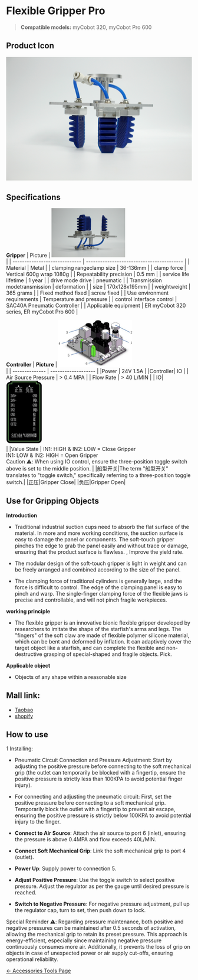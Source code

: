 # Flexible Gripper Pro

> **Compatible models:** myCobot 320, myCobot Pro 600

## Product Icon

<img src="../../../resources/1-ProductIntroduction/1.4/1.4.1-Gripper/4-FlexibleGripper/FlexibleGripper-1.JPG" alt="img-1" width="800" height="auto" /> <br>


## Specifications
**Gripper**
| Picture          | <img src="../../../resources/1-ProductIntroduction/1.4/1.4.1-Gripper/4-FlexibleGripper/FlexibleGripper-2.JPG" alt="img-2" width="200" height="auto" /> <br>           |
| ----------------------------- | ----------------------------------------- |
| Material                      | Metal                                     |
| clamping rangeclamp size      | 36-136mm                                  |
| clamp force                   | Vertical 600g wrap 1080g                  |
| Repeatability precision       | 0.5 mm                                    |
| service life lifetime         | 1 year                                    |
| drive mode drive              | pneumatic                                 |
| Transmission modetransmission | deformation                               |
| size                          | 170x128x195mm                             |
| weightweight                  | 365 grams                                 |
| Fixed method fixed            | screw fixed                               |
| Use environment requirements  | Temperature and pressure                  |
| control interface control     | SAC40A Pneumatic Controller                             |
| Applicable equipment          | ER myCobot 320 series, ER myCobot Pro 600 |

**Controller**
| **Picture**    | <img src="../../../resources/1-ProductIntroduction/1.4/1.4.1-Gripper/4-FlexibleGripper/PneumaticController-1.JPG" alt="img-2" width="200" height="auto" /> <br>     |
| -------------- | ------------------- |
|Power  | 24V 1.5A   |
|Controller| IO |
| Air Source Pressure | > 0.4 MPA      |
| Flow Rate          | > 40 L/MIN     |
| IO| <img src="../../../resources/1-ProductIntroduction/1.4/1.4.1-Gripper/4-FlexibleGripper/PneumaticController-2.JPG" alt="img-3" width="100" height="auto" /> <br>  |
|Value State | IN1: HIGH & IN2: LOW = Close Gripper <br> IN1: LOW & IN2: HIGH = Open Gripper <br> Caution ⚠️: When using IO control, ensure the three-position toggle switch above is set to the middle position. |
|船型开关|The term "船型开关" translates to "toggle switch," specifically referring to a three-position toggle switch.|
|正压|Gripper Close|
|负压|Gripper Open|



## Use for Gripping Objects

**Introduction**

- Traditional industrial suction cups need to absorb the flat surface of the material. In more and more working conditions, the suction surface is easy to damage the panel or components. The soft-touch gripper pinches the edge to grab the panel easily and without trace or damage, ensuring that the product surface is flawless. , Improve the yield rate.

- The modular design of the soft-touch gripper is light in weight and can be freely arranged and combined according to the size of the panel.

- The clamping force of traditional cylinders is generally large, and the force is difficult to control. The edge of the clamping panel is easy to pinch and warp. The single-finger clamping force of the flexible jaws is precise and controllable, and will not pinch fragile workpieces.

**working principle**

- The flexible gripper is an innovative bionic flexible gripper developed by researchers to imitate the shape of the starfish's arms and legs. The "fingers" of the soft claw are made of flexible polymer silicone material, which can be bent and deformed by inflation. It can adaptively cover the target object like a starfish, and can complete the flexible and non-destructive grasping of special-shaped and fragile objects. Pick.

**Applicable object**

- Objects of any shape within a reasonable size

## Mall link: 

-   [Taobao](https://shop504055678.taobao.com)
-   [shopify](https://shop.elephantrobotics.com/)

 ## How to use

1 Installing: <br>

- Pneumatic Circuit Connection and Pressure Adjustment: Start by adjusting the positive pressure before connecting to the soft mechanical grip (the outlet can temporarily be blocked with a fingertip, ensure the positive pressure is strictly less than 100KPA to avoid potential finger injury).

- For connecting and adjusting the pneumatic circuit: First, set the positive pressure before connecting to a soft mechanical grip. Temporarily block the outlet with a fingertip to prevent air escape, ensuring the positive pressure is strictly below 100KPA to avoid potential injury to the finger.

-  **Connect to Air Source**: Attach the air source to port 6 (inlet), ensuring the pressure is above 0.4MPA and flow exceeds 40L/MIN.
-  **Connect Soft Mechanical Grip**: Link the soft mechanical grip to port 4 (outlet).
-  **Power Up**: Supply power to connection 5.
-  **Adjust Positive Pressure**: Use the toggle switch to select positive pressure. Adjust the regulator as per the gauge until desired pressure is reached.
-  **Switch to Negative Pressure**: For negative pressure adjustment, pull up the regulator cap, turn to set, then push down to lock.

Special Reminder ⚠️: Regarding pressure maintenance, both positive and negative pressures can be maintained after 0.5 seconds of activation, allowing the mechanical grip to retain its preset pressure. This approach is energy-efficient, especially since maintaining negative pressure continuously consumes more air. Additionally, it prevents the loss of grip on objects in case of unexpected power or air supply cut-offs, ensuring operational reliability.

[← Accessories Tools Page](../../1.4-AccessoriesTools/1.4-AccessoriesTools.md) 